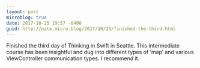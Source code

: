 ```yaml
---
layout: post
microblog: true
date: 2017-10-25 19:57 -0400
guid: http://nate.micro.blog/2017/10/25/finished-the-third.html
---
```

Finished the third day of Thinking in Swift in Seattle. This intermediate course has been insightful and dug into different types of ‘map’ and various ViewController communication types. I recommend it. 

